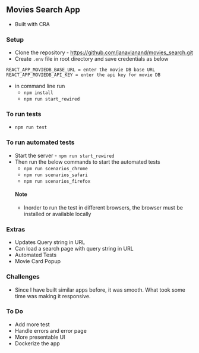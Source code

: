## Movies Search App
- Built with CRA

### Setup
- Clone the repository - https://github.com/janavianand/movies_search.git
- Create `.env` file in root directory and save credentials as below
```
REACT_APP_MOVIEDB_BASE_URL = enter the movie DB base URL
REACT_APP_MOVIEDB_API_KEY = enter the api key for movie DB

```
- in command line run
  - `npm install`
  - `npm run start_rewired`

### To run tests

- `npm run test`

### To run automated tests

- Start the server - `npm run start_rewired`
- Then run the below commands to start the automated tests
  - `npm run scenarios_chrome`
  - `npm run scenarios_safari`
  - `npm run scenarios_firefox`
  #### Note
  - Inorder to run the test in different browsers, the browser must be installed or available locally

### Extras
- Updates Query string in URL
- Can load a search page with query string in URL
- Automated Tests
- Movie Card Popup

### Challenges

- Since I have built similar apps before, it was smooth. What took some time was making it responsive.

### To Do

- Add more test
- Handle errors and error page
- More presentable UI
- Dockerize the app
